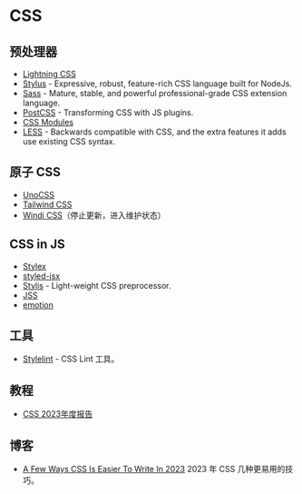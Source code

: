 # CSS

## 预处理器

- [Lightning CSS](https://lightningcss.dev/)
- [Stylus](https://stylus-lang.com/) - Expressive, robust, feature-rich CSS language built for NodeJs.
- [Sass](https://sass-lang.com/) - Mature, stable, and powerful professional-grade CSS extension language.
- [PostCSS](https://github.com/postcss/postcss) - Transforming CSS with JS plugins.
- [CSS Modules](https://github.com/css-modules/css-modules)
- [LESS](https://github.com/less/less.js) - Backwards compatible with CSS, and the extra features it adds use existing CSS syntax.

## 原子 CSS

- [UnoCSS](https://unocss.dev/)
- [Tailwind CSS](https://tailwindcss.com/)
- [Windi CSS](https://windicss.org/)（停止更新，进入维护状态）

## CSS in JS

- [Stylex](https://github.com/facebook/stylex)
- [styled-jsx](https://github.com/vercel/styled-jsx)
- [Stylis](https://github.com/thysultan/stylis) - Light-weight CSS preprocessor.
- [JSS](https://cssinjs.org/)
- [emotion](https://github.com/emotion-js/emotion)

## 工具

- [Stylelint](https://github.com/stylelint/stylelint) - CSS Lint 工具。

## 教程

- [CSS 2023年度报告](https://2023.stateofcss.com/zh-Hans)

## 博客

- [A Few Ways CSS Is Easier To Write In 2023](https://www.smashingmagazine.com/2023/11/few-ways-css-easier-write-2023/) 2023 年 CSS 几种更易用的技巧。